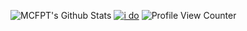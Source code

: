 ![MCFPT's Github Stats](https://github-readme-stats.vercel.app/api?username=MCFPT&count_private=true&show_icons=true&theme=radical)
[![i do](https://github-readme-stats.vercel.app/api/top-langs/?username=MCFPT&layout=compact&theme=radical)](https://github.com/anuraghazra/github-readme-stats)
![Profile View Counter](https://komarev.com/ghpvc/?username=MCFPT)
